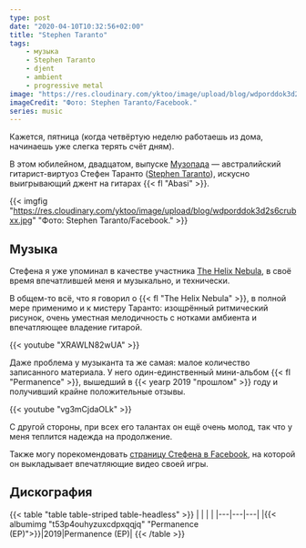 ```yaml
---
type: post
date: "2020-04-10T10:32:56+02:00"
title: "Stephen Taranto"
tags:
    - музыка
    - Stephen Taranto
    - djent
    - ambient
    - progressive metal
image: "https://res.cloudinary.com/yktoo/image/upload/blog/wdporddok3d2s6crubxx.jpg"
imageCredit: "Фото: Stephen Taranto/Facebook."
series: music
---
```


Кажется, пятница (когда четвёртую неделю работаешь из дома, начинаешь уже слегка терять счёт дням).

В этом юбилейном, двадцатом, выпуске [Музопада](/series/music) — австралийский гитарист-виртуоз Стефен Таранто ([Stephen Taranto](https://stephentaranto.bandcamp.com/)), искусно выигрывающий джент на гитарах {{< fl "Abasi" >}}.

<!--more-->

{{< imgfig "https://res.cloudinary.com/yktoo/image/upload/blog/wdporddok3d2s6crubxx.jpg" "Фото: Stephen Taranto/Facebook." >}}

## Музыка

Стефена я уже упоминал в качестве участника [The Helix Nebula](0525), в своё время впечатлившей меня и музыкально, и технически.

В общем-то всё, что я говорил о {{< fl "The Helix Nebula" >}}, в полной мере применимо и к мистеру Таранто: изощрённый ритмический рисунок, очень уместная мелодичность с нотками амбиента и впечатляющее владение гитарой.

{{< youtube "XRAWLN82wUA" >}}

Даже проблема у музыканта та же самая: малое количество записанного материала. У него один-единственный мини-альбом {{< fl "Permanence" >}}, вышедший в {{< yearp 2019 "прошлом" >}} году и получивший крайне положительные отзывы.

{{< youtube "vg3mCjdaOLk" >}}

С другой стороны, при всех его талантах он ещё очень молод, так что у меня теплится надежда на продолжение.

Также могу порекомендовать [страницу Стефена в Facebook](https://www.facebook.com/stephentarantomusic), на которой он выкладывает впечатляющие видео своей игры.

## Дискография

{{< table "table table-striped table-headless" >}}
|   |   |   |
|---|---|---|
|{{< albumimg "t53p4ouhyzuxcdpxqqjq" "Permanence (EP)">}}|2019|Permanence (EP)|
{{< /table >}}
